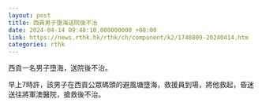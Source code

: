 ```yaml
---
layout: post
title: 西貢男子墮海送院後不治
date: 2024-04-14 09:48:10.000000000 +08:00
link: https://news.rthk.hk/rthk/ch/component/k2/1748809-20240414.htm
categories: rthk
---
```


西貢一名男子墮海，送院後不治。

早上7時許，該男子在西貢公眾碼頭的避風塘墮海，救援員到場，將他救起，昏迷送往將軍澳醫院，搶救後不治。
